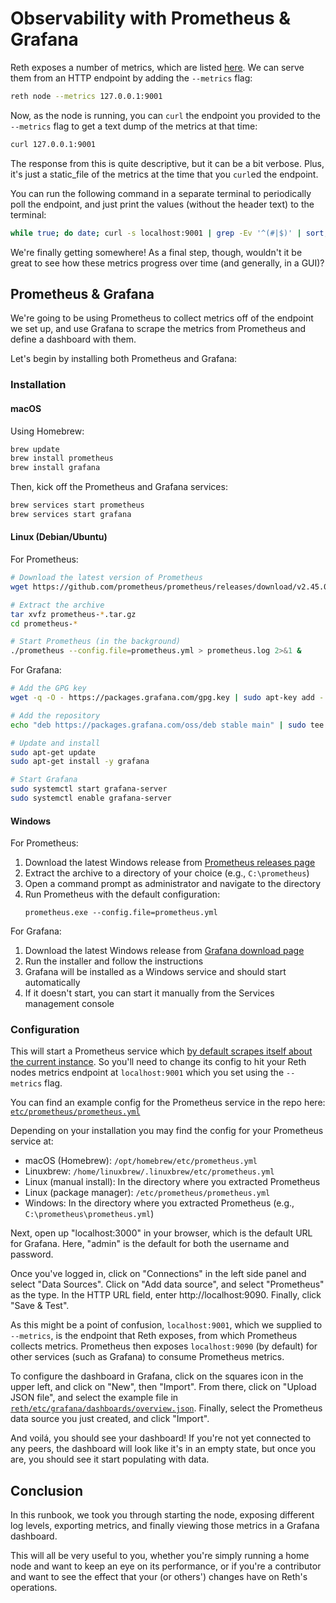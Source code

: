 # Observability with Prometheus & Grafana

Reth exposes a number of metrics, which are listed [here][metrics]. We can serve them from an HTTP endpoint by adding the `--metrics` flag:

```bash
reth node --metrics 127.0.0.1:9001
```

Now, as the node is running, you can `curl` the endpoint you provided to the `--metrics` flag to get a text dump of the metrics at that time:

```bash
curl 127.0.0.1:9001
```

The response from this is quite descriptive, but it can be a bit verbose. Plus, it's just a static_file of the metrics at the time that you `curl`ed the endpoint.

You can run the following command in a separate terminal to periodically poll the endpoint, and just print the values (without the header text) to the terminal:

```bash
while true; do date; curl -s localhost:9001 | grep -Ev '^(#|$)' | sort; echo; sleep 10; done
```

We're finally getting somewhere! As a final step, though, wouldn't it be great to see how these metrics progress over time (and generally, in a GUI)?

## Prometheus & Grafana

We're going to be using Prometheus to collect metrics off of the endpoint we set up, and use Grafana to scrape the metrics from Prometheus and define a dashboard with them.

Let's begin by installing both Prometheus and Grafana:

### Installation

#### macOS

Using Homebrew:

```bash
brew update
brew install prometheus
brew install grafana
```

Then, kick off the Prometheus and Grafana services:

```bash
brew services start prometheus
brew services start grafana
```

#### Linux (Debian/Ubuntu)

For Prometheus:

```bash
# Download the latest version of Prometheus
wget https://github.com/prometheus/prometheus/releases/download/v2.45.0/prometheus-2.45.0.linux-amd64.tar.gz

# Extract the archive
tar xvfz prometheus-*.tar.gz
cd prometheus-*

# Start Prometheus (in the background)
./prometheus --config.file=prometheus.yml > prometheus.log 2>&1 &
```

For Grafana:

```bash
# Add the GPG key
wget -q -O - https://packages.grafana.com/gpg.key | sudo apt-key add -

# Add the repository
echo "deb https://packages.grafana.com/oss/deb stable main" | sudo tee -a /etc/apt/sources.list.d/grafana.list

# Update and install
sudo apt-get update
sudo apt-get install -y grafana

# Start Grafana
sudo systemctl start grafana-server
sudo systemctl enable grafana-server
```

#### Windows

For Prometheus:

1. Download the latest Windows release from [Prometheus releases page](https://github.com/prometheus/prometheus/releases)
2. Extract the archive to a directory of your choice (e.g., `C:\prometheus`)
3. Open a command prompt as administrator and navigate to the directory
4. Run Prometheus with the default configuration:
   ```
   prometheus.exe --config.file=prometheus.yml
   ```

For Grafana:

1. Download the latest Windows release from [Grafana download page](https://grafana.com/grafana/download?platform=windows)
2. Run the installer and follow the instructions
3. Grafana will be installed as a Windows service and should start automatically
4. If it doesn't start, you can start it manually from the Services management console

### Configuration

This will start a Prometheus service which [by default scrapes itself about the current instance](https://prometheus.io/docs/introduction/first_steps/#:~:text=The%20job%20contains%20a%20single,%3A%2F%2Flocalhost%3A9090%2Fmetrics.). So you'll need to change its config to hit your Reth nodes metrics endpoint at `localhost:9001` which you set using the `--metrics` flag.

You can find an example config for the Prometheus service in the repo here: [`etc/prometheus/prometheus.yml`](https://github.com/paradigmxyz/reth/blob/main/etc/prometheus/prometheus.yml)

Depending on your installation you may find the config for your Prometheus service at:

- macOS (Homebrew): `/opt/homebrew/etc/prometheus.yml`
- Linuxbrew: `/home/linuxbrew/.linuxbrew/etc/prometheus.yml`
- Linux (manual install): In the directory where you extracted Prometheus
- Linux (package manager): `/etc/prometheus/prometheus.yml`
- Windows: In the directory where you extracted Prometheus (e.g., `C:\prometheus\prometheus.yml`)

Next, open up "localhost:3000" in your browser, which is the default URL for Grafana. Here, "admin" is the default for both the username and password.

Once you've logged in, click on "Connections" in the left side panel and select "Data Sources". Click on "Add data source", and select "Prometheus" as the type. In the HTTP URL field, enter http://localhost:9090. Finally, click "Save & Test".

As this might be a point of confusion, `localhost:9001`, which we supplied to `--metrics`, is the endpoint that Reth exposes, from which Prometheus collects metrics. Prometheus then exposes `localhost:9090` (by default) for other services (such as Grafana) to consume Prometheus metrics.

To configure the dashboard in Grafana, click on the squares icon in the upper left, and click on "New", then "Import". From there, click on "Upload JSON file", and select the example file in [`reth/etc/grafana/dashboards/overview.json`](https://github.com/paradigmxyz/reth/blob/main/etc/grafana/dashboards/overview.json). Finally, select the Prometheus data source you just created, and click "Import".

And voilá, you should see your dashboard! If you're not yet connected to any peers, the dashboard will look like it's in an empty state, but once you are, you should see it start populating with data.

## Conclusion

In this runbook, we took you through starting the node, exposing different log levels, exporting metrics, and finally viewing those metrics in a Grafana dashboard.

This will all be very useful to you, whether you're simply running a home node and want to keep an eye on its performance, or if you're a contributor and want to see the effect that your (or others') changes have on Reth's operations.

[installation]: ../installation/installation.md
[release-profile]: https://doc.rust-lang.org/cargo/reference/profiles.html#release
[docs]: https://github.com/paradigmxyz/reth/tree/main/docs
[metrics]: https://github.com/paradigmxyz/reth/blob/main/docs/design/metrics.md#current-metrics
